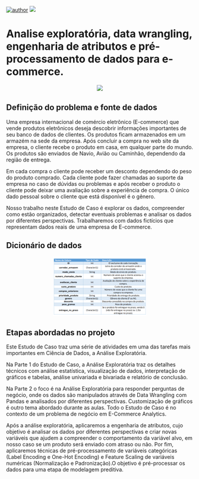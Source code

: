 [![author](https://img.shields.io/badge/author-jaomarcelofc-red.svg)](https://www.linkedin.com/in/joao-marcelo-fonseca-cunha) [![](https://img.shields.io/badge/python-3.7+-blue.svg)](https://www.python.org/downloads/release/python-365/)

# Analise exploratória, data wrangling, engenharia de atributos e pré-processamento de dados para e-commerce.

<p align="center">
  <img src= "imagens/ecommerce.jpg"width=50% >
</p>

## Definição do problema e fonte de dados
Uma empresa internacional de comércio eletrônico (E-commerce) que vende produtos eletrônicos deseja descobrir informações importantes de seu banco de dados de clientes. 
Os produtos ficam armazenados em um armazém na sede da empresa. Após concluir a compra no web site da empresa, o cliente recebe o produto em casa, em qualquer parte do 
mundo. Os produtos são enviados de Navio, Avião ou Caminhão, dependendo da região de 
entrega. 

Em cada compra o cliente pode receber um desconto dependendo do peso do produto comprado. Cada cliente pode fazer chamadas ao suporte da empresa no caso de dúvidas ou 
problemas e após receber o produto o cliente pode deixar uma avaliação sobre a experiência de  compra. O único dado pessoal sobre o cliente que está disponível é o gênero.

Nosso trabalho neste Estudo de Caso é explorar os dados, compreender como estão organizados, detectar eventuais problemas e analisar os dados por diferentes perspectivas.
Trabalharemos com dados fictícios que representam dados reais de uma empresa de E-commerce.

## Dicionário de dados
<p align="center">
  <img src= "imagens/dicionario.png"width=50% >
</p>

## Etapas abordadas no projeto
Este Estudo de Caso traz uma série de atividades em uma das tarefas mais importantes em Ciência de Dados, a Análise Exploratória.

Na Parte 1 do Estudo de Caso, a Análise Exploratória traz os detalhes técnicos com análise estatística, visualização  de  dados,  interpretação  de  gráficos  e  tabelas,  análise  univariada  e bivariada e relatório de conclusão.

Na Parte 2 o foco é na Análise Exploratória para responder perguntas de negócio, onde os dados são manipulados através de Data Wrangling com Pandas e analisados por diferentes perspectivas. Customização de gráficos é outro tema abordado durante as aulas. Todo  o  Estudo  de  Caso é  no  contexto  de  um  problema  de  negócio  em  E-Commerce Analytics.

Após a análise exploratória, aplicaremos a engenharia de atributos, cujo objetivo é analisar os dados por diferentes perspectivas e criar novas variáveis que ajudem a compreender o comportamento da variável alvo, em nosso caso se um produto será enviado com atraso ou não. Por fim, aplicaremos técnicas de pré-processamento de variáveis categóricas (Label Encoding e One-Hot Encoding) e Feature Scaling de variáveis numéricas (Normalização e Padronização).O objetivo é pré-processar os dados para uma etapa de modelagem preditiva.
